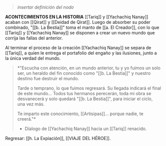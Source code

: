 > *insertar definición del nodo*

**ACONTECIMIENTOS EN LA HISTORIA**
[[Tariq]] y [[Yachachiq Nanay]] acaban con [[Qirat]] y [[Deidad de Qirat]]. Luego de absorber su poder combinado, "[[b. La Bestia]]" toma el manto de [[a. El Creador]], con lo que [[Tariq]] y [[Yachachiq Nanay]] se disponen a crear un nuevo mundo que corrija las fallas del anterior.

Al terminar el proceso de la creación [[Yachachiq Nanay]] se separa de [[Tariq]], a quien le entrega el portafolio del engaño y las ilusiones, junto a la única verdad del mundo.

> *"Escucha con atención, en un mundo anterior, tu y yo fuimos un solo ser, un heraldo del fin conocido como "[[b. La Bestia]]" y nuestro destino fue destruir el mundo.
> 
> Tarde o temprano, lo que fuimos regresará. Su llegada indicará el final de este mundo... Todos tus hermanos perecerán, toda mi obra se desvanecerá y solo quedará "[[b. La Bestia]]", para iniciar el ciclo, una vez más.
> 
> Te imparto este conocimiento, [[Artisipas]]... porque nadie, te creerá."*
> - Díalogo de [[Yachachiq Nanay]] hacia un [[Tariq]] renacido.

Regresar: [[h. La Expiación]], [[VIAJE DEL HÉROE]].
